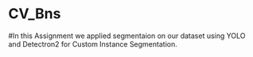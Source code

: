 # CV_Bns
#In this Assignment we applied segmentaion on our dataset using YOLO and Detectron2 for Custom Instance Segmentation.
